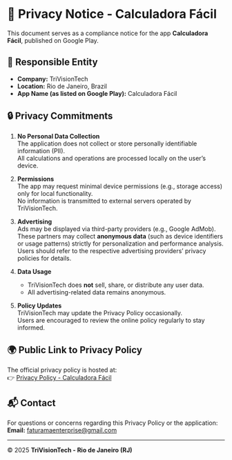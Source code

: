 # 📢 Privacy Notice - Calculadora Fácil

This document serves as a compliance notice for the app **Calculadora Fácil**, published on Google Play.

## 📌 Responsible Entity
- **Company:** TriVisionTech  
- **Location:** Rio de Janeiro, Brazil  
- **App Name (as listed on Google Play):** Calculadora Fácil  

## 🔒 Privacy Commitments
1. **No Personal Data Collection**  
   The application does not collect or store personally identifiable information (PII).  
   All calculations and operations are processed locally on the user’s device.  

2. **Permissions**  
   The app may request minimal device permissions (e.g., storage access) only for local functionality.  
   No information is transmitted to external servers operated by TriVisionTech.  

3. **Advertising**  
   Ads may be displayed via third-party providers (e.g., Google AdMob).  
   These partners may collect **anonymous data** (such as device identifiers or usage patterns) strictly for personalization and performance analysis.  
   Users should refer to the respective advertising providers’ privacy policies for details.  

4. **Data Usage**  
   - TriVisionTech does **not** sell, share, or distribute any user data.  
   - All advertising-related data remains anonymous.  

5. **Policy Updates**  
   TriVisionTech may update the Privacy Policy occasionally.  
   Users are encouraged to review the online policy regularly to stay informed.  

## 🌍 Public Link to Privacy Policy
The official privacy policy is hosted at:  
👉 [Privacy Policy - Calculadora Fácil](https://maxdevandroid.github.io/calculadora-facil/politicaeprivacidade.html)

## 📬 Contact
For questions or concerns regarding this Privacy Policy or the application:  
**Email:** faturamaenterprise@gmail.com  

---

© 2025 **TriVisionTech - Rio de Janeiro (RJ)**
